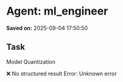 # Agent: ml_engineer
**Saved on:** 2025-09-04 17:50:50

## Task
Model Quantization

❌ No structured result
Error: Unknown error

